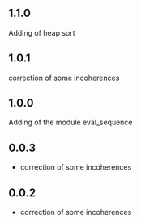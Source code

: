 ## 1.1.0

Adding of heap sort

## 1.0.1

correction of some incoherences

## 1.0.0

Adding of the module eval_sequence

## 0.0.3

- correction of some incoherences

## 0.0.2

* correction of some incoherences
